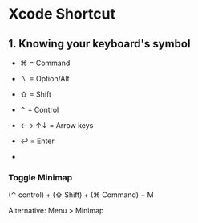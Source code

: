 # Xcode Shortcut

## 1. Knowing your keyboard's symbol

- ⌘ = Command
- ⌥ = Option/Alt
- ⇧ = Shift
- ⌃ = Control
- ←→ ↑↓ = Arrow keys
- ↩ = Enter

-

### Toggle Minimap
(⌃ control) + (⇧ Shift) + (⌘ Command) + M

Alternative: Menu > Minimap